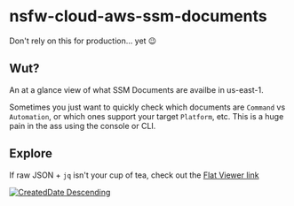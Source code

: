 # nsfw-cloud-aws-ssm-documents

Don't rely on this for production... yet :wink:

## Wut?

An at a glance view of what SSM Documents are availbe in us-east-1.

Sometimes you just want to quickly check which documents are `Command` vs `Automation`, or which ones support your target `Platform`, etc. This is a huge pain in the ass using the console or CLI.

## Explore

If raw JSON + `jq` isn't your cup of tea, check out the [Flat Viewer link](https://flatgithub.com/deric4/nsfw-cloud-aws-ssm-documents?filename=us-east-1-documents.json&filters=&sha=dc03141f0c31e05d4864e73bd598fdb9985134d1&sort=CreatedDate%2Cdesc&stickyColumnName=Name)


[![CreatedDate Descending](https://user-images.githubusercontent.com/5762138/165044737-526d246a-9d32-4e5f-b58b-f70e7b6bd9cd.png)](https://flatgithub.com/deric4/nsfw-cloud-aws-ssm-documents?filename=us-east-1-documents.json&filters=&sha=dc03141f0c31e05d4864e73bd598fdb9985134d1&sort=CreatedDate%2Cdesc&stickyColumnName=Name)

